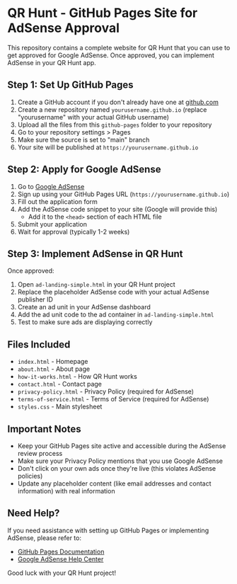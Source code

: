 # QR Hunt - GitHub Pages Site for AdSense Approval

This repository contains a complete website for QR Hunt that you can use to get approved for Google AdSense. Once approved, you can implement AdSense in your QR Hunt app.

## Step 1: Set Up GitHub Pages

1. Create a GitHub account if you don't already have one at [github.com](https://github.com/)
2. Create a new repository named `yourusername.github.io` (replace "yourusername" with your actual GitHub username)
3. Upload all the files from this `github-pages` folder to your repository
4. Go to your repository settings > Pages
5. Make sure the source is set to "main" branch
6. Your site will be published at `https://yourusername.github.io`

## Step 2: Apply for Google AdSense

1. Go to [Google AdSense](https://www.google.com/adsense/start/)
2. Sign up using your GitHub Pages URL (`https://yourusername.github.io`)
3. Fill out the application form
4. Add the AdSense code snippet to your site (Google will provide this)
   - Add it to the `<head>` section of each HTML file
5. Submit your application
6. Wait for approval (typically 1-2 weeks)

## Step 3: Implement AdSense in QR Hunt

Once approved:

1. Open `ad-landing-simple.html` in your QR Hunt project
2. Replace the placeholder AdSense code with your actual AdSense publisher ID
3. Create an ad unit in your AdSense dashboard
4. Add the ad unit code to the ad container in `ad-landing-simple.html`
5. Test to make sure ads are displaying correctly

## Files Included

- `index.html` - Homepage
- `about.html` - About page
- `how-it-works.html` - How QR Hunt works
- `contact.html` - Contact page
- `privacy-policy.html` - Privacy Policy (required for AdSense)
- `terms-of-service.html` - Terms of Service (required for AdSense)
- `styles.css` - Main stylesheet

## Important Notes

- Keep your GitHub Pages site active and accessible during the AdSense review process
- Make sure your Privacy Policy mentions that you use Google AdSense
- Don't click on your own ads once they're live (this violates AdSense policies)
- Update any placeholder content (like email addresses and contact information) with real information

## Need Help?

If you need assistance with setting up GitHub Pages or implementing AdSense, please refer to:

- [GitHub Pages Documentation](https://docs.github.com/en/pages)
- [Google AdSense Help Center](https://support.google.com/adsense/)

Good luck with your QR Hunt project!
